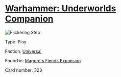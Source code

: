 # [Warhammer: Underworlds Companion](https://guidokessels.github.io/wh-underworlds)

  

![Flickering Step](https://warhammerunderworlds.com/wp-content/uploads/sites/6/2018/03/323_ENG.png)



Type: Ploy

Faction: [Universal](https://guidokessels.github.io/wh-underworlds/factions/universal.md)

Found in: [Magore's Fiends Expansion](https://guidokessels.github.io/wh-underworlds/locations/magores-fiends-expansion.md)

Card number: 323
